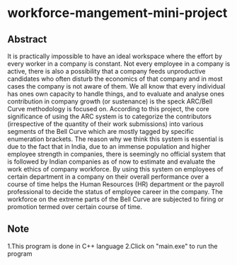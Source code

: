 # workforce-mangement-mini-project

## Abstract
It is practically impossible to have an ideal workspace where the effort by 
every worker in a company is constant. Not every employee in a company is 
active, there is also a possibility that a company feeds unproductive candidates 
who often disturb the economics of that company and in most cases the 
company is not aware of them. We all know that every individual has ones own 
capacity to handle things, and to evaluate and analyse ones contribution in 
company growth (or sustenance) is the speck ARC/Bell Curve methodology is 
focused on. According to this project, the core significance of using the ARC 
system is to categorize the contributors (irrespective of the quantity of their 
work submissions) into various segments of the Bell Curve which are mostly 
tagged by specific enumeration brackets. The reason why we think this system 
is essential is due to the fact that in India, due to an immense population and 
higher employee strength in companies, there is seemingly no official system 
that is followed by Indian companies as of now to estimate and evaluate the 
work ethics of company workforce. By using this system on employees of 
certain department in a company on their overall performance over a course 
of time helps the Human Resources (HR) department or the payroll
professional to decide the status of employee career in the company. The 
workforce on the extreme parts of the Bell Curve are subjected to firing or 
promotion termed over certain course of time.

## Note
1.This program is done in C++ language
2.Click on "main.exe" to run the program
